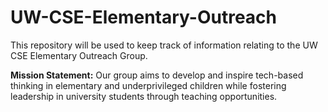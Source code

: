 # UW-CSE-Elementary-Outreach

This repository will be used to keep track of information relating to the UW CSE Elementary Outreach Group.

__Mission Statement:__
Our group aims to develop and inspire tech-based thinking in elementary and underprivileged children while fostering leadership in university students through teaching opportunities.